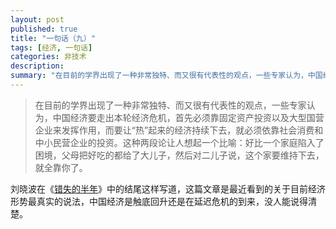```yaml
---
layout: post
published: true
title: "一句话（九）"
tags: [经济, 一句话]
categories: 非技术    
description: 
summary: "在目前的学界出现了一种非常独特、而又很有代表性的观点，一些专家认为，中国经济要走出本轮经济危机，首先必须靠固定资产投资以及大型国营企业来发挥作用，而要让“热”起来的经济持续下去，就必须依靠社会消费和中小民营企业的投资。这种两段论让人想起一个"
---
```

> 在目前的学界出现了一种非常独特、而又很有代表性的观点，一些专家认为，中国经济要走出本轮经济危机，首先必须靠固定资产投资以及大型国营企业来发挥作用，而要让“热”起来的经济持续下去，就必须依靠社会消费和中小民营企业的投资。这种两段论让人想起一个比喻：好比一个家庭陷入了困境，父母把好吃的都给了大儿子，然后对二儿子说，这个家要维持下去，就全靠你了。

  
  
刘晓波在《[错失的半年][Link 1]》中的结尾这样写道，这篇文章是最近看到的关于目前经济形势最真实的说法，中国经济是触底回升还是在延迟危机的到来，没人能说得清楚。


[Link 1]: http://wxb163tech.blog.163.com/blog/static/6851030520095267526179/